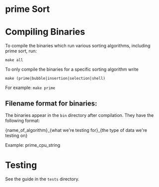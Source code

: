 # prime Sort
# Compiling Binaries
To compile the binaries which run various sorting algorithms, including prime sort, run:

`make all`

To only compile the binaries for a specific sorting algorithm write

`make (prime|bubble|insertion|selection|shell)`

For example: `make prime`

## Filename format for binaries:
The binaries appear in the `bin` directory after compilation. They have the following format:

{name_of_algorithm}\_{what we're testing for}\_{the type of data we're testing on}

Example: prime_cpu_string 

# Testing
See the guide in the `tests` directory.


